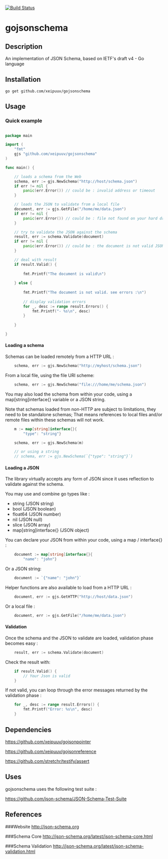 [![Build Status](https://travis-ci.org/jabley/gojsonschema.svg?branch=master)](https://travis-ci.org/jabley/gojsonschema)

# gojsonschema

## Description
An implementation of JSON Schema, based on IETF's draft v4 - Go language

## Installation

```
go get github.com/xeipuuv/gojsonschema
```

## Usage 

### Quick example

```go

package main

import (
    "fmt"
    gjs "github.com/xeipuuv/gojsonschema"
)

func main() {

    // loads a schema from the Web
    schema, err := gjs.NewSchema("http://host/schema.json")
    if err != nil {
        panic(err.Error()) // could be : invalid address or timeout
    }

    // loads the JSON to validate from a local file
    document, err := gjs.GetFile("/home/me/data.json")
    if err != nil {
        panic(err.Error()) // could be : file not found on your hard drive
    }

	// try to validate the JSON against the schema
    result, err := schema.Validate(document)
    if err != nil {
        panic(err.Error()) // could be : the document is not valid JSON
    }

	// deal with result
    if result.Valid() {
    
        fmt.Printf("The document is valid\n")
    
    } else {
    
        fmt.Printf("The document is not valid. see errors :\n")
    
        // display validation errors
        for _, desc := range result.Errors() {
            fmt.Printf("- %s\n", desc)
        }
    
    }

}


```

#### Loading a schema

Schemas can be loaded remotely from a HTTP URL :

```go
    schema, err := gjs.NewSchema("http://myhost/schema.json")
```

From a local file, using the file URI scheme:

```go
	schema, err := gjs.NewSchema("file:///home/me/schema.json")
```


You may also load the schema from within your code, using a map[string]interface{} variable or a JSON string.

Note that schemas loaded from non-HTTP are subject to limitations, they need to be standalone schemas; 
That means references to local files and/or remote files within these schemas will not work.

```go
	m := map[string]interface{}{
		"type": "string"}

	schema, err := gjs.NewSchema(m)

	// or using a string
	// schema, err := gjs.NewSchema(`{"type": "string"}`)
```

#### Loading a JSON

The library virtually accepts any form of JSON since it uses reflection to validate against the schema.

You may use and combine go types like :

* string (JSON string)
* bool (JSON boolean)
* float64 (JSON number)
* nil (JSON null)
* slice (JSON array)
* map[string]interface{} (JSON object)

You can declare your JSON from within your code, using a map / interface{} :

```go
	document := map[string]interface{}{
		"name": "john"}
```

Or a JSON string:

```go
	document := `{"name": "john"}`
```

Helper functions are also available to load from a HTTP URL :

```go
    document, err := gjs.GetHTTP("http://host/data.json")
```

Or a local file :

```go
	document, err := gjs.GetFile("/home/me/data.json")
```

#### Validation

Once the schema and the JSON to validate are loaded, validation phase becomes easy :

```go
	result, err := schema.Validate(document)
```

Check the result with:

```go
	if result.Valid() {
		// Your Json is valid
	}
```

If not valid, you can loop through the error messages returned by the validation phase :

```go
	for _, desc := range result.Errors() {
    	fmt.Printf("Error: %s\n", desc)
	}
```

## Dependencies
https://github.com/xeipuuv/gojsonpointer

https://github.com/xeipuuv/gojsonreference

https://github.com/stretchr/testify/assert

## Uses

gojsonschema uses the following test suite :

https://github.com/json-schema/JSON-Schema-Test-Suite

## References

###Website
http://json-schema.org

###Schema Core
http://json-schema.org/latest/json-schema-core.html

###Schema Validation
http://json-schema.org/latest/json-schema-validation.html
